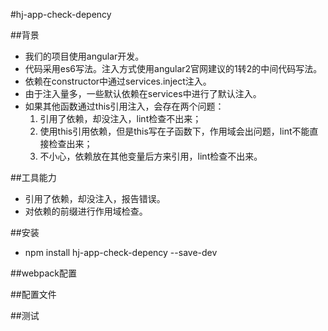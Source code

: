 #hj-app-check-depency

##背景
* 我们的项目使用angular开发。
* 代码采用es6写法。注入方式使用angular2官网建议的1转2的中间代码写法。
* 依赖在constructor中通过services.inject注入。
* 由于注入量多，一些默认依赖在services中进行了默认注入。
* 如果其他函数通过this引用注入，会存在两个问题：
    1. 引用了依赖，却没注入，lint检查不出来；
    2. 使用this引用依赖，但是this写在子函数下，作用域会出问题，lint不能直接检查出来；
    3. 不小心，依赖放在其他变量后方来引用，lint检查不出来。

##工具能力
* 引用了依赖，却没注入，报告错误。
* 对依赖的前缀进行作用域检查。

##安装
* npm install hj-app-check-depency --save-dev

##webpack配置

##配置文件

##测试
